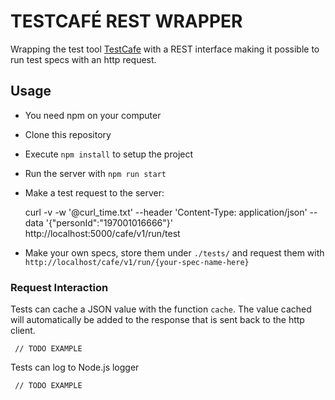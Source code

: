 # TESTCAFÉ REST WRAPPER

Wrapping the test tool [TestCafe](https://devexpress.github.io/testcafe/) with a REST interface making it possible to run test specs with an http request.

## Usage

- You need npm on your computer
- Clone this repository
- Execute `npm install` to setup the project
- Run the server with `npm run start` 
- Make a test request to the server: 

    curl -v -w '@curl_time.txt' --header 'Content-Type: application/json' --data '{"personId":"197001016666"}'  http://localhost:5000/cafe/v1/run/test

- Make your own specs, store them under `./tests/` and request them with `http://localhost/cafe/v1/run/{your-spec-name-here}`

### Request Interaction

Tests can cache a JSON value with the function `cache`. The value cached will automatically be added to the response that is sent back to the http client.

     // TODO EXAMPLE

Tests can log to Node.js logger

     // TODO EXAMPLE

